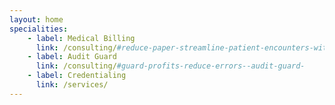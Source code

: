 ```yaml
---
layout: home
specialities:
    - label: Medical Billing
      link: /consulting/#reduce-paper-streamline-patient-encounters-with-ehremr-system
    - label: Audit Guard
      link: /consulting/#guard-profits-reduce-errors--audit-guard-
    - label: Credentialing
      link: /services/
---
```


